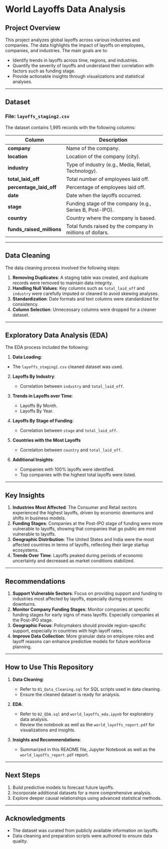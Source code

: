 # World Layoffs Data Analysis

## Project Overview
This project analyzes global layoffs across various industries and companies. The data highlights the impact of layoffs on employees, companies, and industries. The main goals are to:

- Identify trends in layoffs across time, regions, and industries.
- Quantify the severity of layoffs and understand their correlation with factors such as funding stage.
- Provide actionable insights through visualizations and statistical analyses.

---

## Dataset

### File: `layoffs_staging2.csv`
The dataset contains 1,995 records with the following columns:

| Column                  | Description                                                               |
|-------------------------|---------------------------------------------------------------------------|
| **company**             | Name of the company.                                                      |
| **location**            | Location of the company (city).                                           |
| **industry**            | Type of industry (e.g., Media, Retail, Technology).                       |
| **total_laid_off**      | Total number of employees laid off.                                       |
| **percentage_laid_off** | Percentage of employees laid off.                                         |
| **date**                | Date when the layoffs occurred.                                           |
| **stage**               | Funding stage of the company (e.g., Series B, Post-IPO).                  |
| **country**             | Country where the company is based.                                       |
| **funds_raised_millions** | Total funds raised by the company in millions of dollars.                |

---

## Data Cleaning
The data cleaning process involved the following steps:
1. **Removing Duplicates**: A staging table was created, and duplicate records were removed to maintain data integrity.
2. **Handling Null Values**: Key columns such as `total_laid_off` and `industry` were carefully imputed or cleaned to avoid skewing analyses.
3. **Standardization**: Date formats and text columns were standardized for consistency.
4. **Column Selection**: Unnecessary columns were dropped for a cleaner dataset.

---

## Exploratory Data Analysis (EDA)
The EDA process included the following:

1. **Data Loading**:
  - The `layoffs_staging2.csv` cleaned dataset was used.
    
2. **Layoffs By Industry**:
   - Correlation between `industry` and `total_laid_off`.
   
3. **Trends in Layoffs over Time**:
   - Layoffs By Month.
   - Layoffs By Year.

4. **Layoffs By Stage of Funding**:
   - Correlation between `stage` and `total_laid_off`.
  
5. **Countries with the Most Layoffs**
   - Correlation between `country` and `total_laid_off`.

6. **Additional Insights**:
   - Companies with 100% layoffs were identified.
   - Top companies with the highest total layoffs were listed.

---

## Key Insights
1. **Industries Most Affected**: The Consumer and Retail sectors experienced the highest layoffs, driven by economic downturns and shifts in business models.
2. **Funding Stages**: Companies at the Post-IPO stage of funding were more vulnerable to layoffs, showing that companies that go public are most vulnerable to layoffs.
3. **Geographic Distribution**: The United States and India were the most affected countries in terms of layoffs, reflecting their large startup ecosystems.
4. **Trends Over Time**: Layoffs peaked during periods of economic uncertainty and decreased as market conditions stabilized.

---

## Recommendations
1. **Support Vulnerable Sectors**: Focus on providing support and funding to industries most affected by layoffs, especially during economic downturns.
2. **Monitor Company Funding Stages**: Monitor companies at specific funding stages for early signs of mass layoffs. Especially companies at the Post-IPO stage.
3. **Geographic Focus**: Policymakers should provide region-specific support, especially in countries with high layoff rates.
4. **Improve Data Collection**: More granular data on employee roles and layoff reasons can enhance predictive models for future workforce planning.

---

## How to Use This Repository
1. **Data Cleaning**:
   - Refer to `01_Data_Cleaning.sql` for SQL scripts used in data cleaning.
   - Ensure the cleaned dataset is ready for analysis.

2. **EDA**:
   - Refer to `02_EDA.sql` and `world_layoffs_eda.ipynb` for exploratory data analysis.
   - Review the notebook as well as the `world_layoffs_report.pdf` for visualizations and insights.

3. **Insights and Recommendations**:
   - Summarized in this README file, Jupyter Notebook as well as the `world_layoffs_report.pdf` report.

---

## Next Steps
1. Build predictive models to forecast future layoffs.
2. Incorporate additional datasets for a more comprehensive analysis.
3. Explore deeper causal relationships using advanced statistical methods.

---

## Acknowledgments
- The dataset was curated from publicly available information on layoffs.
- Data cleaning and preparation scripts were authored to ensure data quality.

